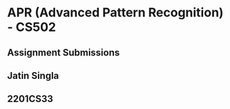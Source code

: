 # APR (Advanced Pattern Recognition) - CS502

## Assignment Submissions

## Jatin Singla
## 2201CS33
